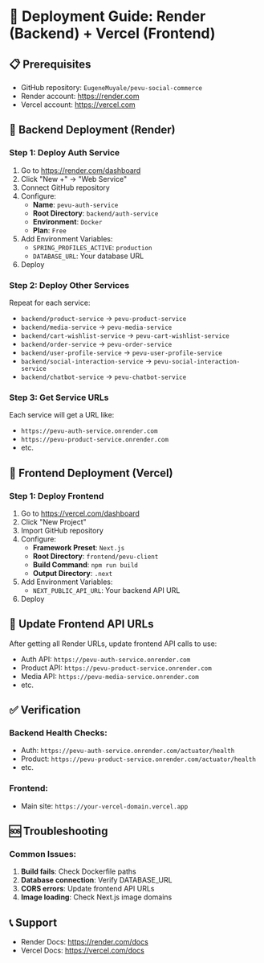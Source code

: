 # 🚀 Deployment Guide: Render (Backend) + Vercel (Frontend)

## 📋 Prerequisites
- GitHub repository: `EugeneMuyale/pevu-social-commerce`
- Render account: https://render.com
- Vercel account: https://vercel.com

## 🔧 Backend Deployment (Render)

### Step 1: Deploy Auth Service
1. Go to https://render.com/dashboard
2. Click "New +" → "Web Service"
3. Connect GitHub repository
4. Configure:
   - **Name**: `pevu-auth-service`
   - **Root Directory**: `backend/auth-service`
   - **Environment**: `Docker`
   - **Plan**: `Free`
5. Add Environment Variables:
   - `SPRING_PROFILES_ACTIVE`: `production`
   - `DATABASE_URL`: Your database URL
6. Deploy

### Step 2: Deploy Other Services
Repeat for each service:
- `backend/product-service` → `pevu-product-service`
- `backend/media-service` → `pevu-media-service`
- `backend/cart-wishlist-service` → `pevu-cart-wishlist-service`
- `backend/order-service` → `pevu-order-service`
- `backend/user-profile-service` → `pevu-user-profile-service`
- `backend/social-interaction-service` → `pevu-social-interaction-service`
- `backend/chatbot-service` → `pevu-chatbot-service`

### Step 3: Get Service URLs
Each service will get a URL like:
- `https://pevu-auth-service.onrender.com`
- `https://pevu-product-service.onrender.com`
- etc.

## 🎨 Frontend Deployment (Vercel)

### Step 1: Deploy Frontend
1. Go to https://vercel.com/dashboard
2. Click "New Project"
3. Import GitHub repository
4. Configure:
   - **Framework Preset**: `Next.js`
   - **Root Directory**: `frontend/pevu-client`
   - **Build Command**: `npm run build`
   - **Output Directory**: `.next`
5. Add Environment Variables:
   - `NEXT_PUBLIC_API_URL`: Your backend API URL
6. Deploy

## 🔗 Update Frontend API URLs

After getting all Render URLs, update frontend API calls to use:
- Auth API: `https://pevu-auth-service.onrender.com`
- Product API: `https://pevu-product-service.onrender.com`
- Media API: `https://pevu-media-service.onrender.com`
- etc.

## ✅ Verification

### Backend Health Checks:
- Auth: `https://pevu-auth-service.onrender.com/actuator/health`
- Product: `https://pevu-product-service.onrender.com/actuator/health`
- etc.

### Frontend:
- Main site: `https://your-vercel-domain.vercel.app`

## 🆘 Troubleshooting

### Common Issues:
1. **Build fails**: Check Dockerfile paths
2. **Database connection**: Verify DATABASE_URL
3. **CORS errors**: Update frontend API URLs
4. **Image loading**: Check Next.js image domains

## 📞 Support
- Render Docs: https://render.com/docs
- Vercel Docs: https://vercel.com/docs 